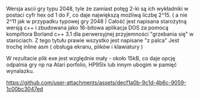 Wersja ascii gry typu 2048, tyle że zamiast potęg 2-ki są ich wykładniki w postaci cyfr hex od 1 do F, co daje największą możliwą liczbę 2^15. ( a nie 2^11 jak w przypadku typowej gry 2048 )
Całość jest napisana starożytną wersją c++ i zbudowana jako 16-bitowa aplikacja DOS za pomocą kompiltora Borland c++ 3.1 dla perwersyjnej przyjemności "grzebania się" w starociach. Z tego tytułu prawie wszystko jest napisane "z palca" Jest trochę inline asm ( obsługa ekranu, plików i klawiatury )

W rezultacie plik exe jest względnie mały - około 15kB, co daje opcję odpalnia gry np na Atari porfolio, HP95lx lub innym ubogim w pamięć wynalazku.


https://github.com/user-attachments/assets/decf1a0b-9c1d-4b6c-9059-1c00bc3047ed

